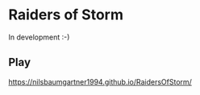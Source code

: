# Raiders of Storm

In development :-)

## Play

https://nilsbaumgartner1994.github.io/RaidersOfStorm/
